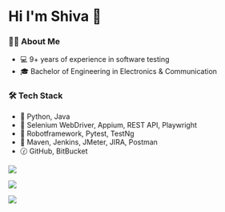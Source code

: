 # Hi I'm Shiva 👋

### 👨🏻‍ About Me

- 💻  9+ years of experience in software testing
- 🎓  Bachelor of Engineering in Electronics & Communication

### 🛠️ Tech Stack

- 🔣 Python, Java
- 🤖 Selenium WebDriver, Appium, REST API, Playwright
- 🧪 Robotframework, Pytest, TestNg
- 🧰 Maven, Jenkins, JMeter, JIRA, Postman
- 🕜 GitHub, BitBucket

<p>
  <img src="https://github-readme-stats.vercel.app/api?username=adiralashiva8&show_icons=true&line_height=27">
</p>
<p>
  <img src="https://github-readme-stats.vercel.app/api/top-langs/?username=adiralashiva8&hide=CSS,HTML&layout=compact">
 </p>

<p>
  <img src="https://i.ibb.co/r5ThXkV/Git-Hub-Fun-Facts.png"/>
</p>
